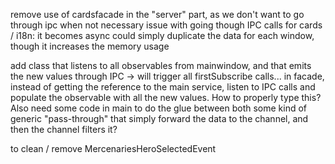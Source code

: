 remove use of cardsfacade in the "server" part, as we don't want to go through ipc when not necessary
issue with going though IPC calls for cards / i18n: it becomes async
could simply duplicate the data for each window, though it increases the memory usage

add class that listens to all observables from mainwindow, and that emits the new values through IPC
-> will trigger all firstSubscribe calls...
in facade, instead of getting the reference to the main service, listen to IPC calls and populate the observable with all the new values. How to properly type this?
Also need some code in main to do the glue between both
some kind of generic "pass-through" that simply forward the data to the channel, and then the channel filters it?

to clean / remove
MercenariesHeroSelectedEvent
